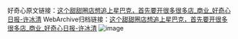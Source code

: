 好奇心原文链接：[这个甜甜圈店想追上星巴克，首先要开很多很多店_商业_好奇心日报-许冰清](https://www.qdaily.com/articles/8495.html)
WebArchive归档链接：[这个甜甜圈店想追上星巴克，首先要开很多很多店_商业_好奇心日报-许冰清](http://web.archive.org/web/20190623153000/https://www.qdaily.com/articles/8495.html)
![image](http://ww3.sinaimg.cn/large/007d5XDply1g3vdc323glj30u03hse81)
